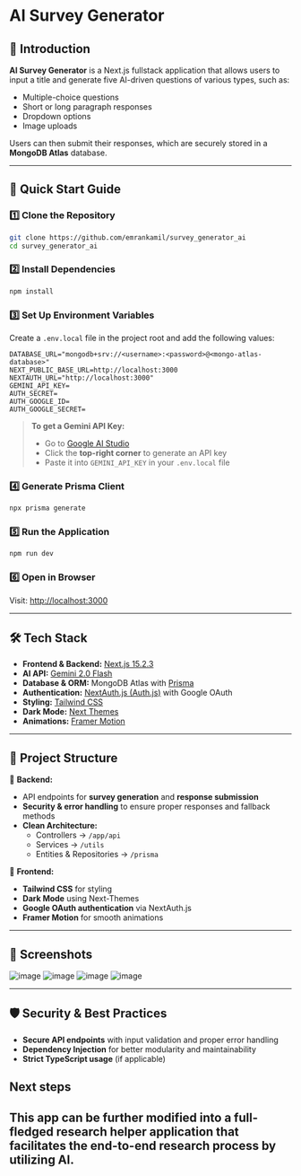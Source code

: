 # AI Survey Generator

## 📌 Introduction

**AI Survey Generator** is a Next.js fullstack application that allows users to input a title and generate five AI-driven questions of various types, such as:

- Multiple-choice questions
- Short or long paragraph responses
- Dropdown options
- Image uploads

Users can then submit their responses, which are securely stored in a **MongoDB Atlas** database.

---

## 🚀 Quick Start Guide

### 1️⃣ Clone the Repository

```bash
git clone https://github.com/emrankamil/survey_generator_ai
cd survey_generator_ai
```

### 2️⃣ Install Dependencies

```bash
npm install
```

### 3️⃣ Set Up Environment Variables

Create a `.env.local` file in the project root and add the following values:

```env
DATABASE_URL="mongodb+srv://<username>:<password>@<mongo-atlas-database>"
NEXT_PUBLIC_BASE_URL=http://localhost:3000
NEXTAUTH_URL="http://localhost:3000"
GEMINI_API_KEY=
AUTH_SECRET=
AUTH_GOOGLE_ID=
AUTH_GOOGLE_SECRET=
```

> **To get a Gemini API Key:**
>
> - Go to [Google AI Studio](https://aistudio.google.com/prompts/new_chat)
> - Click the **top-right corner** to generate an API key
> - Paste it into `GEMINI_API_KEY` in your `.env.local` file

### 4️⃣ Generate Prisma Client

```bash
npx prisma generate
```

### 5️⃣ Run the Application

```bash
npm run dev
```

### 6️⃣ Open in Browser

Visit: [http://localhost:3000](http://localhost:3000)

---

## 🛠️ Tech Stack

- **Frontend & Backend:** [Next.js 15.2.3](https://nextjs.org/)
- **AI API:** [Gemini 2.0 Flash](https://ai.google.dev/)
- **Database & ORM:** MongoDB Atlas with [Prisma](https://www.prisma.io/)
- **Authentication:** [NextAuth.js (Auth.js)](https://authjs.dev/) with Google OAuth
- **Styling:** [Tailwind CSS](https://tailwindcss.com/)
- **Dark Mode:** [Next Themes](https://www.npmjs.com/package/next-themes)
- **Animations:** [Framer Motion](https://www.framer.com/motion/)

---

## 🔧 Project Structure

📂 **Backend:**

- API endpoints for **survey generation** and **response submission**
- **Security & error handling** to ensure proper responses and fallback methods
- **Clean Architecture:**
  - Controllers → `/app/api`
  - Services → `/utils`
  - Entities & Repositories → `/prisma`

📂 **Frontend:**

- **Tailwind CSS** for styling
- **Dark Mode** using Next-Themes
- **Google OAuth authentication** via NextAuth.js
- **Framer Motion** for smooth animations

---

## 📸 Screenshots

![image](https://github.com/user-attachments/assets/a76c02fc-c82d-4cc1-a3d4-343d56a1d175)
![image](https://github.com/user-attachments/assets/ecddf46a-b26c-4a68-8c01-313fa60e800f)
![image](https://github.com/user-attachments/assets/81c7e8ed-d9aa-4586-a457-ed9234268dec)
![image](https://github.com/user-attachments/assets/ae5318b3-c670-40db-8038-9c6bdb36a738)


---

## 🛡️ Security & Best Practices

- **Secure API endpoints** with input validation and proper error handling
- **Dependency Injection** for better modularity and maintainability
- **Strict TypeScript usage** (if applicable)

## Next steps

This app can be further modified into a full-fledged research helper application that facilitates the end-to-end research process by utilizing AI.
---

